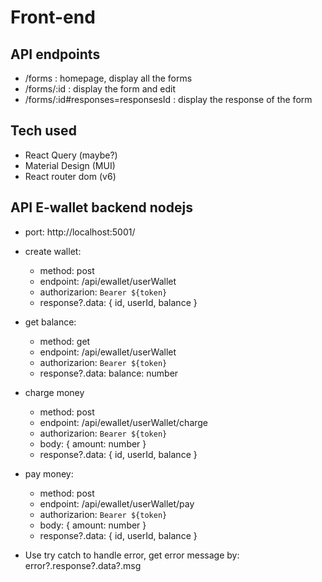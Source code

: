 # Front-end

## API endpoints

- /forms : homepage, display all the forms
- /forms/:id : display the form and edit
- /forms/:id#responses=responsesId : display the response of the form

## Tech used

- React Query (maybe?)
- Material Design (MUI)
- React router dom (v6)

## API E-wallet backend nodejs

- port: http://localhost:5001/
- create wallet:
  + method: post
  + endpoint: /api/ewallet/userWallet
  + authorizarion: `Bearer ${token}`
  + response?.data: {
      id,
      userId,
      balance
    }
  
- get balance:
  + method: get
  + endpoint: /api/ewallet/userWallet
  + authorizarion: `Bearer ${token}`
  + response?.data: balance: number

- charge money
  + method: post
  + endpoint: /api/ewallet/userWallet/charge
  + authorizarion: `Bearer ${token}`
  + body: {
    amount: number
  }
  + response?.data: {
    id,
    userId,
    balance
  }

- pay money:
  + method: post
  + endpoint: /api/ewallet/userWallet/pay
  + authorizarion: `Bearer ${token}`
  + body: {
    amount: number
  }
  + response?.data: {
    id,
    userId,
    balance
  }

- Use try catch to handle error, get error message by: error?.response?.data?.msg